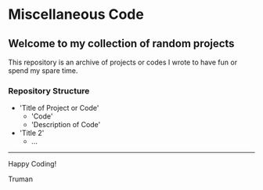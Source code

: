 # Miscellaneous Code

## Welcome to my collection of random projects

This repository is an archive of projects or codes I wrote to have fun or spend my spare time. 

### Repository Structure
- 'Title of Project or Code'
  - 'Code'
  - 'Description of Code'
- 'Title 2'
  - ...

---

Happy Coding!

Truman
